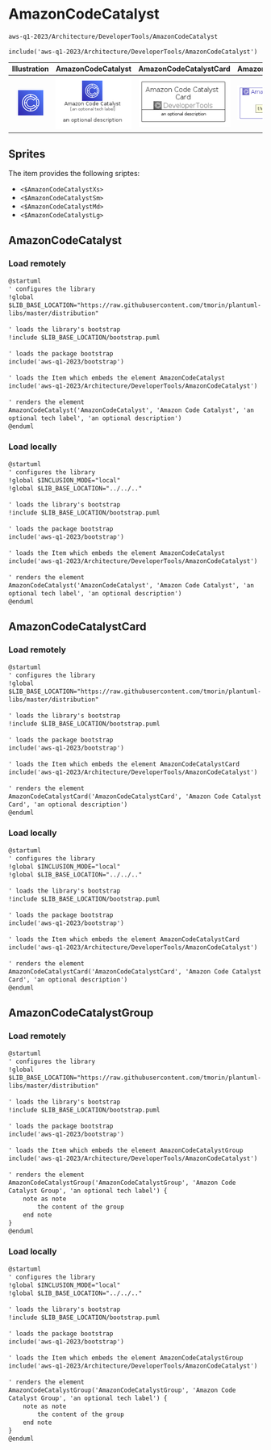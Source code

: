 # AmazonCodeCatalyst


```text
aws-q1-2023/Architecture/DeveloperTools/AmazonCodeCatalyst
```

```text
include('aws-q1-2023/Architecture/DeveloperTools/AmazonCodeCatalyst')
```



| Illustration | AmazonCodeCatalyst | AmazonCodeCatalystCard | AmazonCodeCatalystGroup |
| :---: | :---: | :---: | :---: |
| ![illustration for Illustration](../../../aws-q1-2023/Architecture/DeveloperTools/AmazonCodeCatalyst.png) | ![illustration for AmazonCodeCatalyst](../../../aws-q1-2023/Architecture/DeveloperTools/AmazonCodeCatalyst.Local.png) | ![illustration for AmazonCodeCatalystCard](../../../aws-q1-2023/Architecture/DeveloperTools/AmazonCodeCatalystCard.Local.png) | ![illustration for AmazonCodeCatalystGroup](../../../aws-q1-2023/Architecture/DeveloperTools/AmazonCodeCatalystGroup.Local.png) |



## Sprites
The item provides the following sriptes:

- `<$AmazonCodeCatalystXs>`
- `<$AmazonCodeCatalystSm>`
- `<$AmazonCodeCatalystMd>`
- `<$AmazonCodeCatalystLg>`





## AmazonCodeCatalyst

### Load remotely
```plantuml
@startuml
' configures the library
!global $LIB_BASE_LOCATION="https://raw.githubusercontent.com/tmorin/plantuml-libs/master/distribution"

' loads the library's bootstrap
!include $LIB_BASE_LOCATION/bootstrap.puml

' loads the package bootstrap
include('aws-q1-2023/bootstrap')

' loads the Item which embeds the element AmazonCodeCatalyst
include('aws-q1-2023/Architecture/DeveloperTools/AmazonCodeCatalyst')

' renders the element
AmazonCodeCatalyst('AmazonCodeCatalyst', 'Amazon Code Catalyst', 'an optional tech label', 'an optional description')
@enduml
```

### Load locally
```plantuml
@startuml
' configures the library
!global $INCLUSION_MODE="local"
!global $LIB_BASE_LOCATION="../../.."

' loads the library's bootstrap
!include $LIB_BASE_LOCATION/bootstrap.puml

' loads the package bootstrap
include('aws-q1-2023/bootstrap')

' loads the Item which embeds the element AmazonCodeCatalyst
include('aws-q1-2023/Architecture/DeveloperTools/AmazonCodeCatalyst')

' renders the element
AmazonCodeCatalyst('AmazonCodeCatalyst', 'Amazon Code Catalyst', 'an optional tech label', 'an optional description')
@enduml
```

## AmazonCodeCatalystCard

### Load remotely
```plantuml
@startuml
' configures the library
!global $LIB_BASE_LOCATION="https://raw.githubusercontent.com/tmorin/plantuml-libs/master/distribution"

' loads the library's bootstrap
!include $LIB_BASE_LOCATION/bootstrap.puml

' loads the package bootstrap
include('aws-q1-2023/bootstrap')

' loads the Item which embeds the element AmazonCodeCatalystCard
include('aws-q1-2023/Architecture/DeveloperTools/AmazonCodeCatalyst')

' renders the element
AmazonCodeCatalystCard('AmazonCodeCatalystCard', 'Amazon Code Catalyst Card', 'an optional description')
@enduml
```

### Load locally
```plantuml
@startuml
' configures the library
!global $INCLUSION_MODE="local"
!global $LIB_BASE_LOCATION="../../.."

' loads the library's bootstrap
!include $LIB_BASE_LOCATION/bootstrap.puml

' loads the package bootstrap
include('aws-q1-2023/bootstrap')

' loads the Item which embeds the element AmazonCodeCatalystCard
include('aws-q1-2023/Architecture/DeveloperTools/AmazonCodeCatalyst')

' renders the element
AmazonCodeCatalystCard('AmazonCodeCatalystCard', 'Amazon Code Catalyst Card', 'an optional description')
@enduml
```

## AmazonCodeCatalystGroup

### Load remotely
```plantuml
@startuml
' configures the library
!global $LIB_BASE_LOCATION="https://raw.githubusercontent.com/tmorin/plantuml-libs/master/distribution"

' loads the library's bootstrap
!include $LIB_BASE_LOCATION/bootstrap.puml

' loads the package bootstrap
include('aws-q1-2023/bootstrap')

' loads the Item which embeds the element AmazonCodeCatalystGroup
include('aws-q1-2023/Architecture/DeveloperTools/AmazonCodeCatalyst')

' renders the element
AmazonCodeCatalystGroup('AmazonCodeCatalystGroup', 'Amazon Code Catalyst Group', 'an optional tech label') {
    note as note
        the content of the group
    end note
}
@enduml
```

### Load locally
```plantuml
@startuml
' configures the library
!global $INCLUSION_MODE="local"
!global $LIB_BASE_LOCATION="../../.."

' loads the library's bootstrap
!include $LIB_BASE_LOCATION/bootstrap.puml

' loads the package bootstrap
include('aws-q1-2023/bootstrap')

' loads the Item which embeds the element AmazonCodeCatalystGroup
include('aws-q1-2023/Architecture/DeveloperTools/AmazonCodeCatalyst')

' renders the element
AmazonCodeCatalystGroup('AmazonCodeCatalystGroup', 'Amazon Code Catalyst Group', 'an optional tech label') {
    note as note
        the content of the group
    end note
}
@enduml
```

